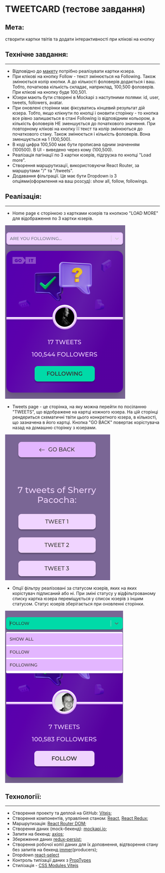 # TWEETCARD (тестове завдання)
## Мета: 
створити картки твітів та додати інтерактивності при клікові на кнопку

## Технічне завдання:
---
* Відповідно до [макету](https://www.figma.com/file/zun1oP6NmS2Lmgbcj6e1IG/Test?type=design&t=YNxucFjyzX6ZmYFK-6) потрібно реалізувати картки юзера.
* При клікові на кнопку Follow - текст змінюється на Following. Також змінюється колір кнопки. А до кількості фоловерів додається і ваш. Тобто, початкова кількість складає, наприклад, 100,500 фоловерів. При клікові на кнопку буде 100,501.
* Юзери мають бути створені в Mockapi з наступними полями: id, user, tweets, followers, avatar.
* При оновлені сторінки має фіксуватись кінцевий результат дій юзера. Тобто, якщо клікнути по кнопці і оновити сторінку - то кнопка все рівно залишається в стані Following із відповідним кольором, а кількість фоловерів НЕ зменшується до початкового значення.
При повторному клікові на кнопку її текст та колір змінюються до початкового стану. Також змінюється і кількість фоловерів. Вона зменшується на 1 (100,500).
* В коді цифра 100,500 має бути прописана одним значенням (100500). В UI - виведено через кому (100,500).
* Реалізація пагінації по 3 картки юзерів, підгрузка по кнопці "Load more".
* Створення маршрутизації, використовуючи React Router, за маршрутами "/" та "/tweets".
* Додавання фільтрації. Це має бути Dropdown із 3 опціями(оформлення на ваш розсуд): show all, follow, followings.

## Реалізація: 
---
* Home page є сторінкою з картками юзерів та кнопкою "LOAD MORE" для відображення по 3 картки юзерів.
 
![card screenshort](./screenshortsReadme/card.png)
* Tweets page - це сторінка, на яку можна перейти по посіланню "TWEETS", що відображене на картці кожного юзера. На цій сторінці рендериться схематичні твіти цього конкретного юзера, в кількості, що зазначена в його картці. Кнопка "GO BACK" повертає корістувача назад на домашню сторінку з юзерами.

![tweetspage screenshort](./screenshortsReadme/tweetspage.png)
* Опції фільтру реалізовані за статусом юзерів, яких на яких корістувач підписаний або ні. При зміні статусу у відфільтрованому списку картка юзера переміщується у список юзерів з іншим статусом.
Статус юзерів зберігається при оновленні сторінки.

![dropdown screenshort](./screenshortsReadme/dropdown.png)

## Технології:
---
* Створення проекту та деплой на GitHub: [Vitejs](https://vitejs.dev/guide/);
* Створення компонентів, управління станом: [React](https://legacy.reactjs.org/docs/getting-started.html), [React Redux](https://react-redux.js.org/introduction/getting-started);  
* Mаршрутизація: [React Router DOM](https://reactrouter.com/en/main);  
* Створення даних (mock-бекенд): [mockapi.io](https://mockapi.io/);  
* Запити на бекенд: [axios](https://www.npmjs.com/package/axios);  
* Збереження даних [redux-persist](https://www.npmjs.com/package/redux-persist);  
* Створення робочої копії даних для їх доповнення, відтворення стану без запитів на бекенд [immer](https://immerjs.github.io/immer/return/)(producers);  
* Dropdown [react-select](https://react-select.com/home#getting-started)
* Контроль типізації даних з [PropTypes](https://legacy.reactjs.org/docs/typechecking-with-proptypes.html)
* Стилізація - [CSS Modules Vitejs](https://vitejs.dev/guide/features.html#css)




